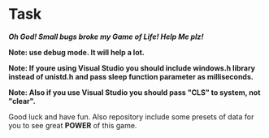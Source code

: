 # Task
  **_Oh God! Small bugs broke my Game of Life! Help Me plz!_** 
    
  **Note: use debug mode. It will help a lot.**  
    
  **Note: If youre using Visual Studio you should include windows.h library instead of unistd.h and pass sleep function parameter as milliseconds.**
    
  **Note: Also if you use Visual Studio you should pass "CLS" to system, not "clear".** 
    
   Good luck and have fun. Also repository include some presets of data for you to see great **POWER** of this game.  
